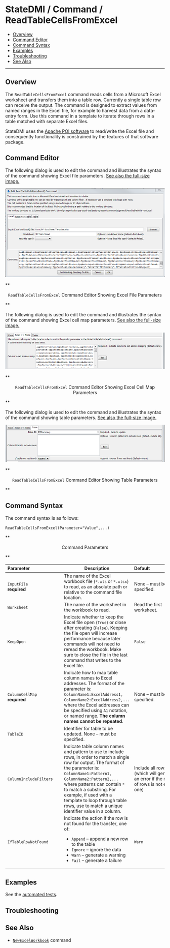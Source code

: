 # StateDMI / Command / ReadTableCellsFromExcel #

* [Overview](#overview)
* [Command Editor](#command-editor)
* [Command Syntax](#command-syntax)
* [Examples](#examples)
* [Troubleshooting](#troubleshooting)
* [See Also](#see-also)

-------------------------

## Overview ##

The `ReadTableCellsFromExcel` command reads cells from a Microsoft Excel
worksheet and transfers them into a table row.
Currently a single table row can receive the output.
The command is designed to extract values from named ranges in the Excel file,
for example to harvest data from a data-entry form.
Use this command in a template to iterate through rows in a table matched with separate Excel files.

StateDMI uses the [Apache POI software](http://poi.apache.org) to read/write
the Excel file and consequently functionality is constrained by the features of that software package.

## Command Editor ##

The following dialog is used to edit the command and illustrates the syntax of the command showing Excel file parameters.
<a href="../ReadTableCellsFromExcel_Excel.png">See also the full-size image.</a>

![ReadTableCellsFromExcel](ReadTableCellsFromExcel_Excel.png)

**<p style="text-align: center;">
`ReadTableCellsFromExcel` Command Editor Showing Excel File Parameters
</p>**

The following dialog is used to edit the command and illustrates the syntax of the command showing Excel cell map parameters.
<a href="../ReadTableCellsFromExcel_Map.png">See also the full-size image.</a>

![ReadTableCellsFromExcel Map](ReadTableCellsFromExcel_Map.png)

**<p style="text-align: center;">
`ReadTableCellsFromExcel` Command Editor Showing Excel Cell Map Parameters
</p>**

The following dialog is used to edit the command and illustrates the syntax of the command showing table parameters.
<a href="../ReadTableCellsFromExcel_Table.png">See also the full-size image.</a>

![ReadTableCellsFromExcel Table](ReadTableCellsFromExcel_Table.png)

**<p style="text-align: center;">
`ReadTableCellsFromExcel` Command Editor Showing Table Parameters
</p>**

## Command Syntax ##

The command syntax is as follows:

```text
ReadTableCellsFromExcel(Parameter="Value",...)
```
**<p style="text-align: center;">
Command Parameters
</p>**

|**Parameter**&nbsp;&nbsp;&nbsp;&nbsp;&nbsp;&nbsp;&nbsp;&nbsp;&nbsp;&nbsp;&nbsp;&nbsp;&nbsp;&nbsp;&nbsp;&nbsp;&nbsp;&nbsp;&nbsp;&nbsp;&nbsp;&nbsp;&nbsp;&nbsp;&nbsp;|**Description**|**Default**&nbsp;&nbsp;&nbsp;&nbsp;&nbsp;&nbsp;&nbsp;&nbsp;&nbsp;&nbsp;&nbsp;&nbsp;&nbsp;&nbsp;&nbsp;&nbsp;&nbsp;&nbsp;&nbsp;&nbsp;&nbsp;&nbsp;&nbsp;&nbsp;&nbsp;&nbsp;&nbsp;|
|--------------|-----------------|-----------------|
|`InputFile`<br>**required**|The name of the Excel workbook file (`*.xls` or `*.xlsx`) to read, as an absolute path or relative to the command file location.|None – must be specified.|
|`Worksheet`|The name of the worksheet in the workbook to read.|Read the first worksheet.|
|`KeepOpen`|Indicate whether to keep the Excel file open (`True`) or close after creating (`False`).  Keeping the file open will increase performance because later commands will not need to reread the workbook.  Make sure to close the file in the last command that writes to the Excel file.|`False`|
|`ColumnCellMap`<br>**required**|Indicate how to map table column names to Excel addresses.  The format of the parameter is:<br>`ColumnName1:ExcelAddress1,`<br>`ColumnName2:ExcelAddress2,...`<br>where the Excel addresses can be specified using `A1` notation, or named range.  **The column names cannot be repeated**.|None – must be specified.|
|`TableID`|Identifier for table to be updated.	None – must be specified.
|`ColumnIncludeFilters`|Indicate table column names and pattern to use to include rows, in order to match a single row for output.  The format of the parameter is:<br>`ColumnName1:Pattern1,`<br>`ColumnName2:Pattern2,...`<br>where patterns can contain `*` to match a substring.  For example, if used with a template to loop through table rows, use to match a unique identifier value in a column.|Include all rows (which will generate an error if the number of rows is not equal to one)|
|`IfTableRowNotFound`|Indicate the action if the row is not found for the transfer, one of:<ul><li>`Append` – append a new row to the table</li><li>`Ignore` – ignore the data</li><li>`Warn` – generate a warning</li><li>`Fail` – generate a failure</li></ul>|`Warn`|

## Examples ##

See the [automated tests](https://github.com/OpenWaterFoundation/cdss-app-statedmi-main/tree/master/test/regression/commands/ReadTableCellsFromExcel).

## Troubleshooting ##

## See Also ##

* [`NewExcelWorkbook`](../NewExcelWorkbook/NewExcelWorkbook) command
